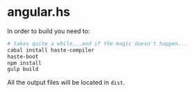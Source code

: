 # angular.hs

In order to build you need to:

```bash
# takes quite a while...and if the magic doesn't happen...
cabal install haste-compiler
haste-boot
npm install
gulp build
```

All the output files will be located in `dist`.
